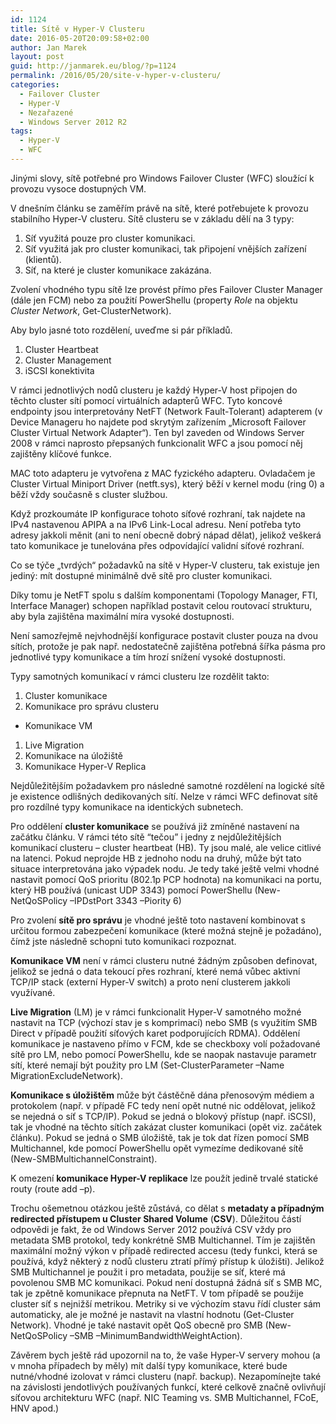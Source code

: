 ```yaml
---
id: 1124
title: Sítě v Hyper-V Clusteru
date: 2016-05-20T20:09:58+02:00
author: Jan Marek
layout: post
guid: http://janmarek.eu/blog/?p=1124
permalink: /2016/05/20/site-v-hyper-v-clusteru/
categories:
  - Failover Cluster
  - Hyper-V
  - Nezařazené
  - Windows Server 2012 R2
tags:
  - Hyper-V
  - WFC
---
```

Jinými slovy, sítě potřebné pro Windows Failover Cluster (WFC) sloužící k provozu vysoce dostupných VM.

V dnešním článku se zaměřím právě na sítě, které potřebujete k provozu stabilního Hyper-V clusteru. Sítě clusteru se v základu dělí na 3 typy:

  1. Síť využitá pouze pro cluster komunikaci.
  2. Síť využitá jak pro cluster komunikaci, tak připojení vnějších zařízení (klientů).
  3. Síť, na které je cluster komunikace zakázána.

Zvolení vhodného typu sítě lze provést přímo přes Failover Cluster Manager (dále jen FCM) nebo za použití PowerShellu (property _Role_ na objektu _Cluster Network_, Get-ClusterNetwork).

Aby bylo jasné toto rozdělení, uveďme si pár příkladů.

  1. Cluster Heartbeat
  2. Cluster Management
  3. iSCSI konektivita

V rámci jednotlivých nodů clusteru je každý Hyper-V host připojen do těchto cluster sítí pomocí virtuálních adapterů WFC. Tyto koncové endpointy jsou interpretovány NetFT (Network Fault-Tolerant) adapterem (v Device Manageru ho najdete pod skrytým zařízením „Microsoft Failover Cluster Virtual Network Adapter“). Ten byl zaveden od Windows Server 2008 v rámci naprosto přepsaných funkcionalit WFC a jsou pomocí něj zajištěny klíčové funkce.

MAC toto adapteru je vytvořena z MAC fyzického adapteru. Ovladačem je Cluster Virtual Miniport Driver (netft.sys), který běží v kernel modu (ring 0) a běží vždy současně s cluster službou.

Když prozkoumáte IP konfigurace tohoto síťové rozhraní, tak najdete na IPv4 nastavenou APIPA a na IPv6 Link-Local adresu. Není potřeba tyto adresy jakkoli měnit (ani to není obecně dobrý nápad dělat), jelikož veškerá tato komunikace je tunelována přes odpovídající validní síťové rozhraní.

Co se týče „tvrdých“ požadavků na sítě v Hyper-V clusteru, tak existuje jen jediný: mít dostupné minimálně dvě sítě pro cluster komunikaci.

Díky tomu je NetFT spolu s dalším komponentami (Topology Manager, FTI, Interface Manager) schopen například postavit celou routovací strukturu, aby byla zajištěna maximální míra vysoké dostupnosti.

Není samozřejmě nejvhodnější konfigurace postavit cluster pouza na dvou sítích, protože je pak např. nedostatečně zajištěna potřebná šířka pásma pro jednotlivé typy komunikace a tím hrozí snížení vysoké dostupnosti.

Typy samotných komunikací v rámci clusteru lze rozdělit takto:

  1. Cluster komunikace
  2. Komunikace pro správu clusteru

  * Komunikace VM

  1. Live Migration
  2. Komunikace na úložiště
  3. Komunikace Hyper-V Replica

Nejdůležitějším požadavkem pro následné samotné rozdělení na logické sítě je existence odlišných dedikovaných sítí. Nelze v rámci WFC definovat sítě pro rozdílné typy komunikace na identických subnetech.

Pro oddělení **cluster komunikace** se používá již zmíněné nastavení na začátku článku. V rámci této sítě “tečou” i jedny z nejdůležitějších komunikací clusteru – cluster heartbeat (HB). Ty jsou malé, ale velice citlivé na latenci. Pokud neprojde HB z jednoho nodu na druhý, může být tato situace interpretována jako výpadek nodu. Je tedy také ještě velmi vhodné nastavit pomocí QoS prioritu (802.1p PCP hodnota) na komunikaci na portu, který HB používá (unicast UDP 3343) pomocí PowerShellu (New-NetQoSPolicy –IPDstPort 3343 –Piority 6)

Pro zvolení **sítě pro správu** je vhodné ještě toto nastavení kombinovat s určitou formou zabezpečení komunikace (které možná stejně je požadáno), čímž jste následně schopni tuto komunikaci rozpoznat.

**Komunikace VM** není v rámci clusteru nutné žádným způsoben definovat, jelikož se jedná o data tekoucí přes rozhraní, které nemá vůbec aktivní TCP/IP stack (externí Hyper-V switch) a proto není clusterem jakkoli využívané.

**Live Migration** (LM) je v rámci funkcionalit Hyper-V samotného možné nastavit na TCP (výchozí stav je s komprimací) nebo SMB (s využitím SMB Direct v případě použití síťových karet podporujících RDMA). Oddělení komunikace je nastaveno přímo v FCM, kde se checkboxy volí požadované sítě pro LM, nebo pomocí PowerShellu, kde se naopak nastavuje parametr sítí, které nemají být použity pro LM (Set-ClusterParameter –Name MigrationExcludeNetwork).

**Komunikace s úložištěm** může být částěčně dána přenosovým médiem a protokolem (např. v případě FC tedy není opět nutné nic oddělovat, jelikož se nejedná o síť s TCP/IP). Pokud se jedná o blokový přístup (např. iSCSI), tak je vhodné na těchto sítích zakázat cluster komunikaci (opět viz. začátek článku). Pokud se jedná o SMB úložiště, tak je tok dat řízen pomocí SMB Multichannel, kde pomocí PowerShellu opět vymezíme dedikované sítě (New-SMBMultichannelConstraint).

K omezení **komunikace Hyper-V replikace** lze použít jedině trvalé statické routy (route add –p).

Trochu ošemetnou otázkou ještě zůstává, co dělat s **metadaty a případným redirected přístupem u Cluster Shared Volume** (**CSV**). Důležitou částí odpovědi je fakt, že od Windows Server 2012 používá CSV vždy pro metadata SMB protokol, tedy konkrétně SMB Multichannel. Tím je zajištěn maximální možný výkon v případě redirected accesu (tedy funkci, která se používá, když některý z nodů clusteru ztratí přímý přístup k úložišti). Jelikož SMB Multichannel je použit i pro metadata, použije se síť, které má povolenou SMB MC komunikaci. Pokud není dostupná žádná síť s SMB MC, tak je zpětně komunikace přepnuta na NetFT. V tom případě se použije cluster síť s nejnižší metrikou. Metriky si ve výchozím stavu řídí cluster sám automaticky, ale je možné je nastavit na vlastní hodnotu (Get-Cluster Network). Vhodné je také nastavit opět QoS obecně pro SMB (New-NetQoSPolicy –SMB –MinimumBandwidthWeightAction).

Závěrem bych ještě rád upozornil na to, že vaše Hyper-V servery mohou (a v mnoha případech by měly) mít další typy komunikace, které bude nutné/vhodné izolovat v rámci clusteru (např. backup). Nezapomínejte také na závislosti jendotlivých používaných funkcí, které celkově značně ovlivňují síťovou architekturu WFC (např. NIC Teaming vs. SMB Multichannel, FCoE, HNV apod.)
